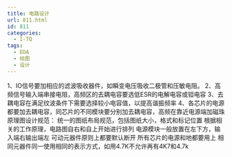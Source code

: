 ```yaml
---
title: 电路设计
url: 811.html
id: 811
categories:
  - I·TQ
tags:
  - EDA
  - 绘图
  - 设计
---
```


1、IO信号要加相应的滤波吸收器件，如瞬变电压吸收二极管和压敏电阻。 2、高频信号输入端串接电阻，高频区的去耦电容要选低ESR的电解电容或钽电容 3、去耦电容在满足纹波条件下需要选择较小电容值，以提高谐振频率 4、各芯片的电源都要加去耦电容，同芯片的不同模块要分别加去耦电容，高频在靠近电源端加磁珠 原理图设计规范： 统一的图纸布局规范，包括图纸大小，格式和标记位置 根据相关的工作原理，电路图自右和自上开始进行排列 电源模块一般放置在左下方，输入端右输出端左 可动元器件原则上都要默认断开 所有芯片的电源和地都要用上 相同元器件同一使用相同的表示方式，如用4.7K不允许再有4K7和4.7k